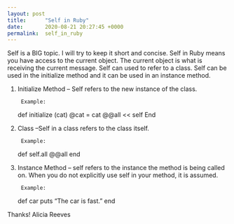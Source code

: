 ```yaml
---
layout: post
title:      "Self in Ruby"
date:       2020-08-21 20:27:45 +0000
permalink:  self_in_ruby
---
```



Self is a BIG topic. I will try to keep it short and concise. Self in Ruby means you have access to the current object. The current object is what is receiving the current message. Self can used to refer to a class. Self can be used in the initialize method and it can be used in an instance method. 

1. Initialize Method – Self refers to the new instance of the class. 
    
		Example:
		
    def initialize (cat)
    @cat = cat
    @@all << self
    End 
		
2. Class –Self in a class refers to the class itself.
    
		Example:
		
     def self.all
     @@all
     end

3. 	Instance Method –  self refers to the instance the method is being called on. When you do not explicitly  use self in          your method, it is assumed. 
     
		 Example:
		 
     def car
     puts “The car is fast.”
     end

Thanks!
Alicia Reeves
